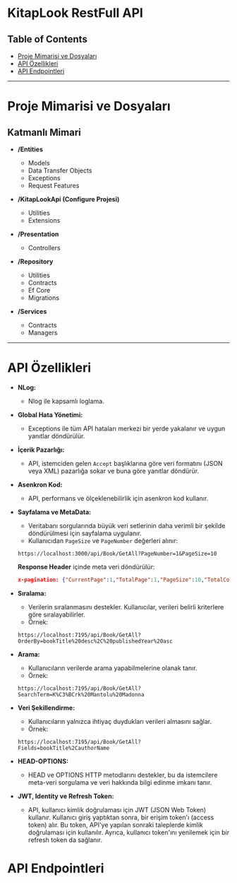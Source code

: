 # KitapLook RestFull API

## Table of Contents
- [Proje Mimarisi ve Dosyaları](#proje-mimarisi-ve-dosyaları)
- [API Özellikleri](#api-özellikleri)
- [API Endpointleri](#api-endpointleri)

---

# Proje Mimarisi ve Dosyaları

## Katmanlı Mimari

- **/Entities**
  - Models
  - Data Transfer Objects
  - Exceptions
  - Request Features
  
- **/KitapLookApi (Configure Projesi)**
  - Utilities
  - Extensions
  
- **/Presentation**
  - Controllers

- **/Repository**
  - Utilities
  - Contracts
  - Ef Core
  - Migrations

- **/Services**
  - Contracts
  - Managers

---

# API Özellikleri

- **NLog:**
    - Nlog ile kapsamlı loglama.
  
- **Global Hata Yönetimi:**
    - Exceptions ile tüm API hataları merkezi bir yerde yakalanır ve uygun yanıtlar döndürülür.
  
- **İçerik Pazarlığı:**
    - API, istemciden gelen `Accept` başlıklarına göre veri formatını (JSON veya XML) pazarlığa sokar ve buna göre yanıtlar döndürür.

- **Asenkron Kod:**
    - API, performans ve ölçeklenebilirlik için asenkron kod kullanır.

- **Sayfalama ve MetaData:**
    - Veritabanı sorgularında büyük veri setlerinin daha verimli bir şekilde döndürülmesi için sayfalama uygulanır.
    - Kullanıcıdan `PageSize` ve `PageNumber` değerleri alınır:
  
    `https://localhost:3000/api/Book/GetAll?PageNumber=1&PageSize=10`
  
    **Response Header** içinde meta veri döndürülür:
    ```json
    x-pagination: {"CurrentPage":1,"TotalPage":1,"PageSize":10,"TotalCount":2,"HasPrevious":false,"HasNext":false}
    ```

- **Sıralama:**
    - Verilerin sıralanmasını destekler. Kullanıcılar, verileri belirli kriterlere göre sıralayabilirler.
    - Örnek:
    ```text
    https://localhost:7195/api/Book/GetAll?OrderBy=bookTitle%20desc%2C%20publishedYear%20asc
    ```

- **Arama:**
    - Kullanıcıların verilerde arama yapabilmelerine olanak tanır.
    - Örnek:
    ```text
    https://localhost:7195/api/Book/GetAll?SearchTerm=K%C3%BCrk%20Mantolu%20Madonna
    ```

- **Veri Şekillendirme:**
    - Kullanıcıların yalnızca ihtiyaç duydukları verileri almasını sağlar.
    - Örnek:
    ```text
    https://localhost:7195/api/Book/GetAll?Fields=bookTitle%2CauthorName
    ```

- **HEAD-OPTIONS:**
    - HEAD ve OPTIONS HTTP metodlarını destekler, bu da istemcilere meta-veri sorgulama ve veri hakkında bilgi edinme imkanı tanır.

- **JWT, Identity ve Refresh Token:**
    - API, kullanıcı kimlik doğrulaması için JWT (JSON Web Token) kullanır. Kullanıcı giriş yaptıktan sonra, bir erişim token'ı (access token) alır. Bu token, API'ye yapılan sonraki taleplerde kimlik doğrulaması için kullanılır. Ayrıca, kullanıcı token'ını yenilemek için bir refresh token da sağlanır.


# API Endpointleri

